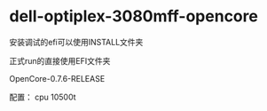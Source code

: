 # dell-optiplex-3080mff-opencore


安装调试的efi可以使用INSTALL文件夹

正式run的直接使用EFI文件夹

OpenCore-0.7.6-RELEASE

配置：
cpu   10500t
